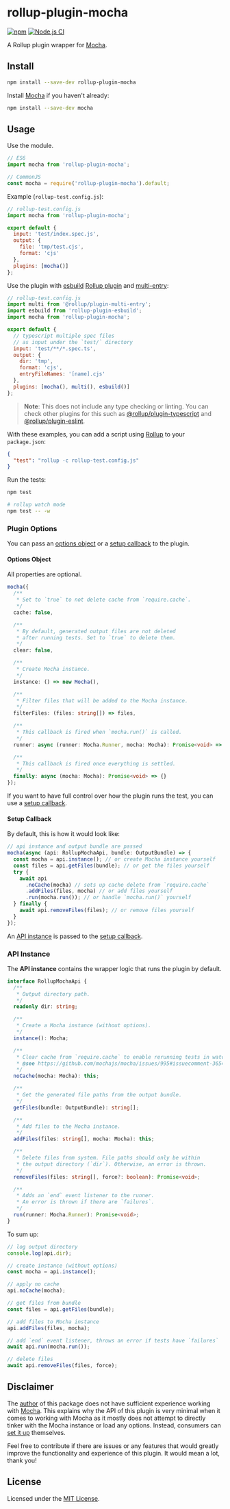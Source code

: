 # rollup-plugin-mocha

[![npm](https://img.shields.io/npm/v/rollup-plugin-mocha.svg)](https://www.npmjs.com/package/rollup-plugin-mocha)
[![Node.js CI](https://github.com/Arnesfield/rollup-plugin-mocha/workflows/Node.js%20CI/badge.svg)](https://github.com/Arnesfield/rollup-plugin-mocha/actions?query=workflow%3A"Node.js+CI")

A Rollup plugin wrapper for [Mocha](https://github.com/mochajs/mocha).

## Install

```sh
npm install --save-dev rollup-plugin-mocha
```

Install [Mocha](https://github.com/mochajs/mocha) if you haven't already:

```sh
npm install --save-dev mocha
```

## Usage

Use the module.

```javascript
// ES6
import mocha from 'rollup-plugin-mocha';

// CommonJS
const mocha = require('rollup-plugin-mocha').default;
```

Example (`rollup-test.config.js`):

```javascript
// rollup-test.config.js
import mocha from 'rollup-plugin-mocha';

export default {
  input: 'test/index.spec.js',
  output: {
    file: 'tmp/test.cjs',
    format: 'cjs'
  },
  plugins: [mocha()]
};
```

Use the plugin with [esbuild](https://github.com/evanw/esbuild) [Rollup plugin](https://github.com/egoist/rollup-plugin-esbuild) and [multi-entry](https://github.com/rollup/plugins/tree/master/packages/multi-entry):

```javascript
// rollup-test.config.js
import multi from '@rollup/plugin-multi-entry';
import esbuild from 'rollup-plugin-esbuild';
import mocha from 'rollup-plugin-mocha';

export default {
  // typescript multiple spec files
  // as input under the `test/` directory
  input: 'test/**/*.spec.ts',
  output: {
    dir: 'tmp',
    format: 'cjs',
    entryFileNames: '[name].cjs'
  },
  plugins: [mocha(), multi(), esbuild()]
};
```

> **Note**: This does not include any type checking or linting. You can check other plugins for this such as [@rollup/plugin-typescript](https://github.com/rollup/plugins/tree/master/packages/typescript) and [@rollup/plugin-eslint](https://github.com/rollup/plugins/tree/master/packages/eslint).

With these examples, you can add a script using [Rollup](https://github.com/rollup/rollup) to your `package.json`:

```json
{
  "test": "rollup -c rollup-test.config.js"
}
```

Run the tests:

```sh
npm test

# rollup watch mode
npm test -- -w
```

### Plugin Options

You can pass an [options object](#options-object) or a [setup callback](#setup-callback) to the plugin.

#### Options Object

All properties are optional.

```typescript
mocha({
  /**
   * Set to `true` to not delete cache from `require.cache`.
   */
  cache: false,

  /**
   * By default, generated output files are not deleted
   * after running tests. Set to `true` to delete them.
   */
  clear: false,

  /**
   * Create Mocha instance.
   */
  instance: () => new Mocha(),

  /**
   * Filter files that will be added to the Mocha instance.
   */
  filterFiles: (files: string[]) => files,

  /**
   * This callback is fired when `mocha.run()` is called.
   */
  runner: async (runner: Mocha.Runner, mocha: Mocha): Promise<void> => {},

  /**
   * This callback is fired once everything is settled.
   */
  finally: async (mocha: Mocha): Promise<void> => {}
});
```

If you want to have full control over how the plugin runs the test, you can use a [setup callback](#setup-callback).

#### Setup Callback

By default, this is how it would look like:

```typescript
// api instance and output bundle are passed
mocha(async (api: RollupMochaApi, bundle: OutputBundle) => {
  const mocha = api.instance(); // or create Mocha instance yourself
  const files = api.getFiles(bundle); // or get the files yourself
  try {
    await api
      .noCache(mocha) // sets up cache delete from `require.cache`
      .addFiles(files, mocha) // or add files yourself
      .run(mocha.run()); // or handle `mocha.run()` yourself
  } finally {
    await api.removeFiles(files); // or remove files yourself
  }
});
```

An [API instance](#api-instance) is passed to the [setup callback](#setup-callback).

### API Instance

The **API instance** contains the wrapper logic that runs the plugin by default.

```typescript
interface RollupMochaApi {
  /**
   * Output directory path.
   */
  readonly dir: string;

  /**
   * Create a Mocha instance (without options).
   */
  instance(): Mocha;

  /**
   * Clear cache from `require.cache` to enable rerunning tests in watch mode.
   * @see https://github.com/mochajs/mocha/issues/995#issuecomment-365441585
   */
  noCache(mocha: Mocha): this;

  /**
   * Get the generated file paths from the output bundle.
   */
  getFiles(bundle: OutputBundle): string[];

  /**
   * Add files to the Mocha instance.
   */
  addFiles(files: string[], mocha: Mocha): this;

  /**
   * Delete files from system. File paths should only be within
   * the output directory (`dir`). Otherwise, an error is thrown.
   */
  removeFiles(files: string[], force?: boolean): Promise<void>;

  /**
   * Adds an `end` event listener to the runner.
   * An error is thrown if there are `failures`.
   */
  run(runner: Mocha.Runner): Promise<void>;
}
```

To sum up:

```javascript
// log output directory
console.log(api.dir);

// create instance (without options)
const mocha = api.instance();

// apply no cache
api.noCache(mocha);

// get files from bundle
const files = api.getFiles(bundle);

// add files to Mocha instance
api.addFiles(files, mocha);

// add `end` event listener, throws an error if tests have `failures`
await api.run(mocha.run());

// delete files
await api.removeFiles(files, force);
```

## Disclaimer

The [author](https://github.com/Arnesfield) of this package does not have sufficient experience working with [Mocha](https://github.com/mochajs/mocha). This explains why the API of this plugin is very minimal when it comes to working with Mocha as it mostly does not attempt to directly tinker with the Mocha instance or load any options. Instead, consumers can [set it up](#setup-callback) themselves.

Feel free to contribute if there are issues or any features that would greatly improve the functionality and experience of this plugin. It would mean a lot, thank you!

## License

Licensed under the [MIT License](LICENSE).
